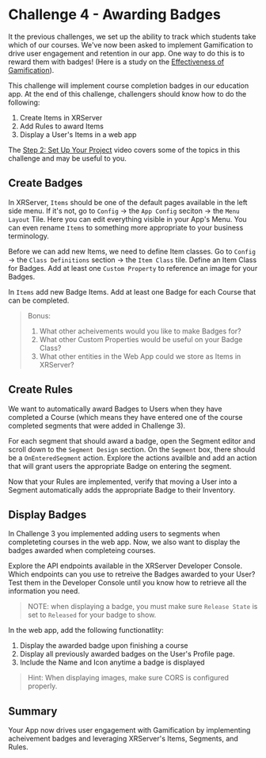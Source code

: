 # Challenge 4 - Awarding Badges

It the previous challenges, we set up the ability to track which students take which of our courses. We've now been asked to implement Gamification to drive user engagement and retention in our app. One way to do this is to reward them with badges! (Here is a study on the [Effectiveness of Gamification](https://www.edapp.com/blog/is-gamification-effective)).

This challenge will implement course completion badges in our education app. At the end of this challenge, challengers should know how to do the following:

1. Create Items in XRServer
2. Add Rules to award Items
3. Display a User's Items in a web app

The [Step 2: Set Up Your Project](https://www.xrserver.com/demo) video covers some of the topics in this challenge and may be useful to you.

## Create Badges

In XRServer, `Items` should be one of the default pages available in the left side menu. If it's not, go to `Config` -> the `App Config` seciton -> the `Menu Layout` Tile.  Here you can edit everything visible in your App's Menu.  You can even rename `Items` to something more appropriate to your business terminology.

Before we can add new Items, we need to define Item classes.  Go to `Config` -> the `Class Definitions` section -> the `Item Class` tile.  Define an Item Class for Badges. Add at least one `Custom Property` to reference an image for your Badges.

In `Items` add new Badge Items. Add at least one Badge for each Course that can be completed.

> Bonus:
>
> 1. What other acheivements would you like to make Badges for?
> 2. What other Custom Properties would be useful on your Badge Class?
> 3. What other entities in the Web App could we store as Items in XRServer?

## Create Rules

We want to automatically award Badges to Users when they have completed a Course (which means they have entered one of the course completed segments that were added in Challenge 3).

For each segment that should award a badge, open the Segment editor and scroll down to the `Segment Design` section. On the `Segment` box, there should be a `OnEnteredSegment` action.  Explore the actions availble and add an action that will grant users the appropriate Badge on entering the segment.

Now that your Rules are implemented, verify that moving a User into a Segment automatically adds the appropriate Badge to their Inventory.

## Display Badges

In Challenge 3 you implemented adding users to segments when completeting courses in the web app. Now, we also want to display the badges awarded when completeing courses.

Explore the API endpoints available in the XRServer Developer Console. Which endpoints can you use to retreive the Badges awarded to your User? Test them in the Developer Console until you know how to retrieve all the information you need.

> NOTE: when displaying a badge, you must make sure `Release State` is set to `Released` for your badge to show.

In the web app, add the following functionatlity:

1. Display the awarded badge upon finishing a course
2. Display all previously awarded badges on the User's Profile page.
3. Include the Name and Icon anytime a badge is displayed

> Hint: When displaying images, make sure CORS is configured properly.

## Summary

Your App now drives user engagement with Gamification by implementing acheivement badges and leveraging XRServer's Items, Segments, and Rules.
